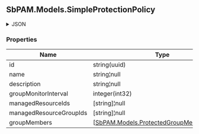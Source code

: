 
<h2 id="tocS_SbPAM.Models.SimpleProtectionPolicy">SbPAM.Models.SimpleProtectionPolicy</h2>

<a id="schemasbpam.models.simpleprotectionpolicy"></a>
<a id="schema_SbPAM.Models.SimpleProtectionPolicy"></a>
<a id="tocSsbpam.models.simpleprotectionpolicy"></a>
<a id="tocssbpam.models.simpleprotectionpolicy"></a>

<details><summary>JSON</summary>


```json
{
  "id": "497f6eca-6276-4993-bfeb-53cbbbba6f08",
  "name": "string",
  "description": "string",
  "groupMonitorInterval": 0,
  "managedResourceIds": [
    "497f6eca-6276-4993-bfeb-53cbbbba6f08"
  ],
  "managedResourceGroupIds": [
    "497f6eca-6276-4993-bfeb-53cbbbba6f08"
  ],
  "groupMembers": [
    {
      "groupName": "string",
      "groupMember": "string"
    }
  ]
}

```


</details>

### Properties

|Name|Type|Required|Restrictions|Description|
|---|---|---|---|---|
|id|string(uuid)|false|none|none|
|name|string¦null|false|none|none|
|description|string¦null|false|none|none|
|groupMonitorInterval|integer(int32)|false|none|none|
|managedResourceIds|[string]¦null|false|none|none|
|managedResourceGroupIds|[string]¦null|false|none|none|
|groupMembers|[[SbPAM.Models.ProtectedGroupMemberInfo](../Models/sbpam.models.protectedgroupmemberinfo.md)]¦null|false|none|none|


